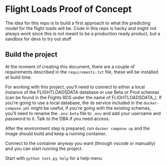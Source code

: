 # Flight Loads Proof of Concept
The idea for this repo is to build  a first approach to what the predicting model for the flight loads will be.
Code in this repo is hacky and might not always work since this is not meant to be a production ready product, but a sandbox for devs to try out stuff

## Build the project
At the moment of creating this document, there are a couple of requirements described in the `requirements.txt` file, these will be installed at build time.

For working with this project, you'll need to connect to either a local instance of the FLIGHTLOADSDATA database or use Beta or Prod schemas (can be found in the Flights RDS under the name of FLIGHTLOADSDATA_<env>).
If you're going to use a local database, the `db` service included in the `docker-compose.yml` might be useful, if you're going with the existing schemas, you'll need to rename the `.env.beta` file to `.env` and add your username and password to it. Talk to the DBA if you need access.

After the environment step is prepared, run `docker compose up` and the image should build and keep a running container.

Connect to the container anyway you want (through vscode or manually) and you can start running the project.

Start with `python test.py help` for a help menu
